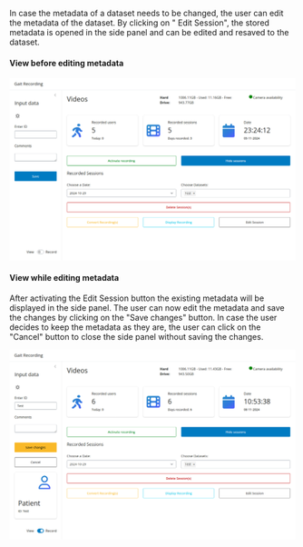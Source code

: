 In case the metadata of a dataset needs to be changed, the user can edit the metadata of the dataset. By clicking on "
Edit Session", the stored metadata is opened in the side panel and can be edited and resaved to the dataset.

#### View before editing metadata

![choose_a_single_dataset.png](../../assets/choose_a_single_dataset.png)

#### View while editing metadata

After activating the Edit Session button the existing metadata will be displayed in the side panel. The user can now
edit the metadata and save the changes by clicking on the "Save changes" button. In case the user decides to keep the
metadata as they are, the user can click on the "Cancel" button to close the side panel without saving the changes.

![edit_metadata.png](../../assets/edit_metadata.png)
